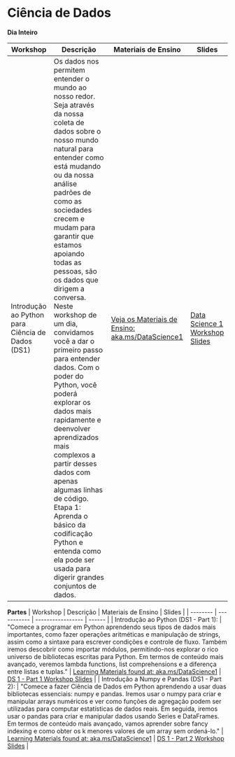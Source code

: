 # Ciência de Dados


**Dia Inteiro**

| Workshop | Descrição | Materiais de Ensino | Slides |
| -------- | ----------- | ----------------- | ------ |
| Introdução ao Python para Ciência de Dados (DS1) | Os dados nos permitem entender o mundo ao nosso redor. Seja através da nossa coleta de dados sobre o nosso mundo natural para entender como está mudando ou da nossa análise padrões de como as sociedades crecem e mudam para garantir que estamos apoiando todas as pessoas, são os dados  que dirigem a conversa. Neste workshop de um dia, convidamos você a dar o primeiro passo para entender dados. Com o poder do Python, você poderá explorar os dados mais rapidamente e deenvolver aprendizados mais complexos a partir desses dados com apenas algumas linhas de código. Etapa 1: Aprenda o básico da codificação Python e entenda como ela pode ser usada para digerir grandes conjuntos de dados. | [Veja os Materiais de Ensino: aka.ms/DataScience1](https://aka.ms/DataScience1) | [Data Science 1 Workshop Slides](https://reactorworkshops.blob.core.windows.net/workshopslides/Data_Science_1_Slides.pptx) || Iniciação em Ciência de Dados para quem desenvolve Python (DS2) | Todos os dias, novos dados são criados. Novas peças são fabricadas e enviadas para as fábricas, as pessoas twittam continuamente e as empresas crescem e oscilam, causando grandes mudanças no mercado. Com o aumento do volume dos dados, surge a dificuldade de processa-los. Como seres humanos, podemos entender cenários complexos, mas os computadores são muito melhores em poder analisar grandes conjunto de dados. Neste workshop, você terá uma ideia de como podemos ensinar máquinas a analisar cenários complexos em uma escala muito maior do que somos capazes. Depois de limpar e organizar seus dados, você terá a oportunidade de treinar e testar modelos de aprendizado de máquina e até publicar seu preditor on-line para que outras pessoas possam explorar. | [Veja os Materiais de Ensino: aka.ms/DataScience2](https://aka.ms/DataScience2) | [Ciência de Dados Dia 2 Workshop Slides](https://reactorworkshops.blob.core.windows.net/workshopslides/Data_Science_2_Slides.pptx) [Ciência de dados 2 Metade do dia Workshop Slides](https://reactorworkshops.blob.core.windows.net/workshopslides/Data_Science_2_Slides_3_Hour.pptx) |


**Partes**
| Workshop | Descrição | Materiais de Ensino | Slides |
| -------- | ----------- | ----------------- | ------ |
| Introdução ao Python (DS1 - Part 1):  | "Comece a programar em Python aprendendo seus tipos de dados mais importantes, como fazer operações aritméticas e manipulação de strings, assim como a sintaxe para escrever condições e controle de fluxo. Também iremos descobrir como importar módulos, permitindo-nos explorar o rico universo de bibliotecas escritas para Python. Em termos de conteúdo mais avançado, veremos lambda functions, list comprehensions e a diferença entre listas e tuplas." | [Learning Materials found at: aka.ms/DataScience1](https://aka.ms/DataScience1) | [DS 1 - Part 1 Workshop Slides](Data_Science_1_part_1_Slides.pptx) |
| Introdução a Numpy e Pandas (DS1 - Part 2):  | "Comece a fazer Ciência de Dados em Python aprendendo a usar duas bibliotecas essenciais: numpy e pandas. Iremos usar o numpy para criar e manipular arrays numéricos e ver como funções de agregação podem ser utilizadas para computar estatísticas de dados reais. Em seguida, iremos usar o pandas para criar e manipular dados usando Series e DataFrames. Em termos de conteúdo mais avançado, vamos aprender sobre fancy indexing e como obter os k menores valores de um array sem ordená-lo." | [Learning Materials found at: aka.ms/DataScience1](https://aka.ms/DataScience1) | [DS 1 - Part 2 Workshop Slides](Data_Science_1_part_2_Slides.pptx) |

